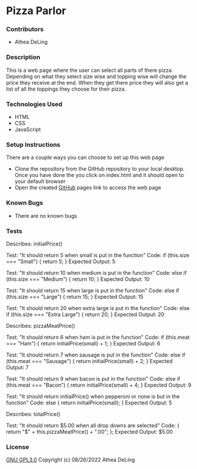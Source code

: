 # Pizza Parlor

### Contributors
  * Athea DeLing

### Description
  This is a web page where the user can select all parts of there pizza. Depending on what they select size wise and topping wise will change the price they receive at the end. When they get there price they will also get a list of all the toppings they choose for their pizza.

### Technologies Used
  * HTML
  * CSS
  * JavaScript

### Setup Instructions
  There are a couple ways you can choose to set up this web page
  * Clone the repository from the GitHub repository to your local desktop. Once you have done the you click on index.html and it should open to your default browser
  * Open the created [GitHub](https://aldeling.github.io/pizza-parlor/) pages link to access the web page

### Known Bugs
  * There are no known bugs

### Tests
Describes: initialPrice()

Test: "It should return 5 when small is put in the function"
Code:
if (this.size === "Small") {
return 5;
}
Expected Output: 5

Test: "It should return 10 when medium is put in the function"
Code:
else if (this.size === "Medium") {
  return 10;
}
Expected Output: 10

Test: "It should return 15 when large is put in the function"
Code:
else if (this.size === "Large") {
  return 15;
}
Expected Output: 15

Test: "It should return 20 when extra large is put in the function"
Code:
else if (this.size === "Extra Large") {
  return 20;
}
Expected Output: 20

Describes: pizzaMeatPrice()

Test: "It should return 6 when ham is put in the function"
Code:
if (this.meat === "Ham") {
  return initialPrice(small) + 1;
}
Expected Output: 6

Test: "It should return 7 when sausage is put in the function"
Code:
else if (this.meat === "Sausage") {
  return initialPrice(small) + 2;
}
Expected Output: 7

Test: "It should return 9 when bacon is put in the function"
Code:
else if (this.meat === "Bacon") {
  return initialPrice(small) + 4;
}
Expected Output: 9

Test: "It should return initialPrice() when pepperoni or none is but in the function"
Code:
else {
  return initialPrice(small);
}
Expected Output: 5

Describes: totalPrice()

Test: "It should return $5.00 when all drop downs are selected"
Code:
{ return "$" + this.pizzaMeatPrice() + ".00";
};
Expected Output: $5.00


### License
  [GNU GPL3.0](https://choosealicense.com/licenses/gpl-3.0/) Copyright (c) 08/26/2022 Athea DeLing